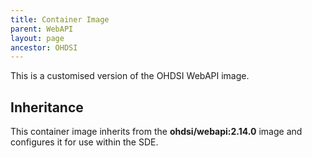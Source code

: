 ```yaml
---
title: Container Image
parent: WebAPI
layout: page
ancestor: OHDSI
---
```


This is a customised version of the OHDSI WebAPI image.

## Inheritance
This container image inherits from the **ohdsi/webapi:2.14.0** image and configures it for use within the SDE.
